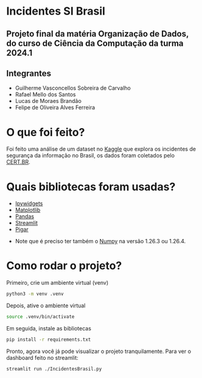 # Incidentes SI Brasil
## Projeto final da matéria Organização de Dados, do curso de Ciência da Computação da turma 2024.1

## Integrantes
- Guilherme Vasconcellos Sobreira de Carvalho
- Rafael Mello dos Santos
- Lucas de Moraes Brandão
- Felipe de Oliveira Alves Ferreira

# O que foi feito?
Foi feito uma análise de um dataset no [Kaggle](https://www.kaggle.com/datasets/rodrigoriboldi/incidentes-de-segurana-da-informao-no-brasil) que explora os incidentes de segurança da informação no Brasil, os dados foram coletados pelo [CERT.BR](https://stats.cert.br/incidentes/).

# Quais bibliotecas foram usadas?
- [Ipywidgets](https://github.com/jupyter-widgets/ipywidgets)
- [Matplotlib](https://github.com/matplotlib/matplotlib)
- [Pandas](https://github.com/pandas-dev/pandas)
- [Streamlit](https://github.com/streamlit/streamlit)
- [Pigar](https://github.com/damnever/pigar) 
* Note que é preciso ter também o [Numpy](https://github.com/numpy/numpy) na versão 1.26.3 ou 1.26.4.

# Como rodar o projeto?
Primeiro, crie um ambiente virtual (venv)
```bash
python3 -m venv .venv
```
Depois, ative o ambiente virtual
```bash
source .venv/bin/activate
```
Em seguida, instale as bibliotecas
```bash
pip install -r requirements.txt
```
Pronto, agora você já pode visualizar o projeto tranquilamente. 
Para ver o dashboard feito no streamlit:
```bash
streamlit run ./IncidentesBrasil.py
```


